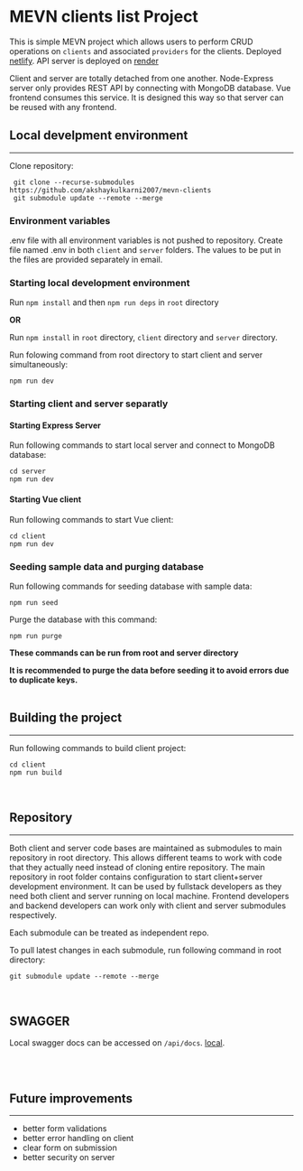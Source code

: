 # MEVN clients list Project

This is simple MEVN project which allows users to perform CRUD operations on `clients` and associated `providers` for the clients. Deployed [netlify](https://prismatic-genie-08330c.netlify.app/). API server is deployed on [render](https://mevn-clients-server.onrender.com)

Client and server are totally detached from one another. Node-Express server only provides REST API by connecting with MongoDB database. Vue frontend consumes this service. It is designed this way so that server can be reused with any frontend.
<br/>

## Local develpment environment

---

Clone repository:

```
 git clone --recurse-submodules https://github.com/akshaykulkarni2007/mevn-clients
 git submodule update --remote --merge

```

### Environment variables

.env file with all environment variables is not pushed to repository. Create file named .env in both `client` and `server` folders. The values to be put in the files are provided separately in email.
<br/>

### Starting local development environment

Run `npm install` and then `npm run deps` in `root` directory 

**OR** 

Run `npm install` in `root` directory, `client` directory and `server` directory.

Run folowing command from root directory to start client and server simultaneously:

```
npm run dev
```

### Starting client and server separatly

#### Starting Express Server

Run following commands to start local server and connect to MongoDB database:

```
cd server
npm run dev
```

#### Starting Vue client

Run following commands to start Vue client:

```
cd client
npm run dev
```

### Seeding sample data and purging database

Run following commands for seeding database with sample data:

```
npm run seed
```

Purge the database with this command:

```
npm run purge
```

**These commands can be run from root and server directory**

**It is recommended to purge the data before seeding it to avoid errors due to duplicate keys.**
<br/><br/>

## Building the project

---

Run following commands to build client project:

```
cd client
npm run build
```

<br/>

## Repository

---

Both client and server code bases are maintained as submodules to main repository in root directory. This allows different teams to work with code that they actually need instead of cloning entire repository. The main repository in root folder contains configuration to start client+server development environment. It can be used by fullstack developers as they need both client and server running on local machine. Frontend developers and backend developers can work only with client and server submodules respectively.

Each submodule can be treated as independent repo.

To pull latest changes in each submodule, run following command in root directory:

```
git submodule update --remote --merge
```

<br/>

## SWAGGER

Local swagger docs can be accessed on `/api/docs`. [local](http://localhost:5000/api/docs).

<br/><br/>

## Future improvements

---

- better form validations
- better error handling on client
- clear form on submission
- better security on server
